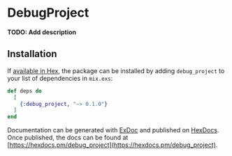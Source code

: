 # DebugProject

**TODO: Add description**

## Installation

If [available in Hex](https://hex.pm/docs/publish), the package can be installed
by adding `debug_project` to your list of dependencies in `mix.exs`:

```elixir
def deps do
  [
    {:debug_project, "~> 0.1.0"}
  ]
end
```

Documentation can be generated with [ExDoc](https://github.com/elixir-lang/ex_doc)
and published on [HexDocs](https://hexdocs.pm). Once published, the docs can
be found at [https://hexdocs.pm/debug_project](https://hexdocs.pm/debug_project).

